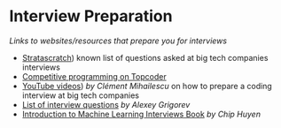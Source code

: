 # Interview Preparation
*Links to websites/resources that prepare you for interviews*

- [Stratascratch](https://www.stratascratch.com/)) known list of questions asked at big tech companies interviews 
- [Competitive programming on Topcoder](https://www.topcoder.com/thrive/tracks?track=Competitive%20Programming)
- [YouTube videos](https://www.youtube.com/channel/UCaO6VoaYJv4kS-TQO_M-N_g)) *by Clément Mihailescu* on how to prepare a coding interview at big tech companies
- [List of interview questions](https://github.com/alexeygrigorev/data-science-interviews) *by Alexey Grigorev* 
- [Introduction to Machine Learning Interviews Book](https://huyenchip.com/ml-interviews-book/) *by Chip Huyen*
